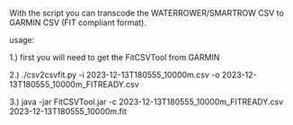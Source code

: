 With the script you can transcode the WATERROWER/SMARTROW CSV to GARMIN CSV (FIT compliant format). 

usage:<br>

1.) first you will need to get the FitCSVTool from GARMIN

2.) ./csv2csvfit.py  -i 2023-12-13T180555_10000m.csv -o 2023-12-13T180555_10000m_FITREADY.csv

3.) java -jar FitCSVTool.jar -c 2023-12-13T180555_10000m_FITREADY.csv 2023-12-13T180555_10000m.fit 
